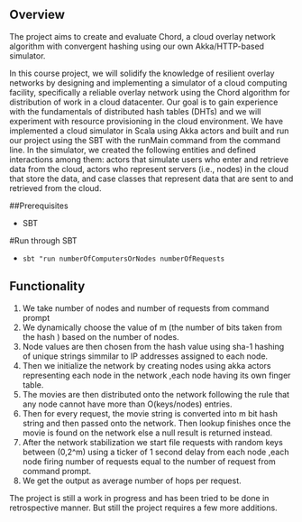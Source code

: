 ## Overview
The project aims to create and evaluate Chord, a cloud overlay network algorithm with convergent hashing using our own Akka/HTTP-based simulator.

In this course project, we will solidify the knowledge of resilient overlay networks by designing and implementing a simulator of a cloud computing facility, specifically a reliable overlay network using the Chord algorithm for distribution of work in a cloud datacenter. Our goal is to gain experience with the fundamentals of distributed hash tables (DHTs) and we will experiment with resource provisioning in the cloud environment. We have implemented a cloud simulator in Scala using Akka actors and built and run our project using the SBT with the runMain command from the command line. In the simulator, we created the following entities and defined interactions among them: actors that simulate users who enter and retrieve data from the cloud, actors who represent servers (i.e., nodes) in the cloud that store the data, and case classes that represent data that are sent to and retrieved from the cloud. 

##Prerequisites
- SBT


#Run through SBT
- `sbt "run numberOfComputersOrNodes numberOfRequests`

## Functionality

1) We take number of nodes and number of requests from command prompt
2) We dynamically choose the value of m (the number of bits taken from the hash ) based on the number of nodes.
3) Node values are then chosen from the hash value using sha-1 hashing of unique strings simmilar to IP addresses assigned to each node.
4) Then we initialize the network by creating nodes using akka actors representing each node in the network ,each node having its own finger table.
5) The movies are then distributed onto the network following the rule that any node cannot have more than O(keys/nodes) entries.
6) Then for every request, the movie string is converted into m bit hash string and then passed onto the network. Then lookup finishes once the movie is found on the network else a null result is returned instead.
5) After the network stabilization we start file requests with random keys between (0,2^m) using a ticker of 1 second delay from each node ,each node firing number of requests equal to the number of request from command prompt. 
6) We get the output as average number of hops per request.

The project is still a work in progress and has been tried to be done in retrospective manner. But still the project requires a few more additions. 


